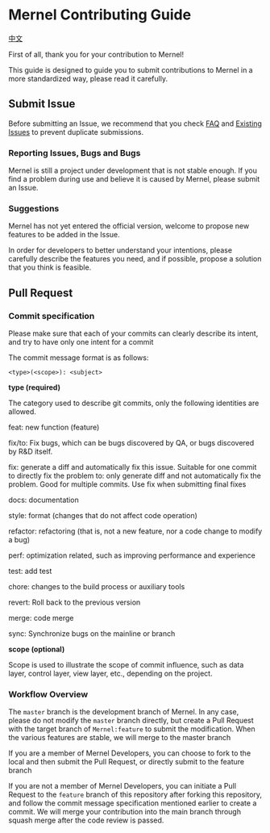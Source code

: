 # Mernel Contributing Guide

[中文](https://github.com/Maxx-Developers/Mernel/blob/master/CONTRIBUTING_CN.md)

First of all, thank you for your contribution to Mernel!

This guide is designed to guide you to submit contributions to Mernel in a more standardized way, please read it carefully.



## Submit Issue

Before submitting an Issue, we recommend that you check [FAQ](https://github.com/Maxx-Developers/Mernel/discussions/2) and [Existing Issues](https://github.com/Maxx-Developers/Mernel/issues) to prevent duplicate submissions.

### Reporting Issues, Bugs and Bugs

Mernel is still a project under development that is not stable enough. If you find a problem during use and believe it is caused by Mernel, please submit an Issue.

### Suggestions

Mernel has not yet entered the official version, welcome to propose new features to be added in the Issue.

In order for developers to better understand your intentions, please carefully describe the features you need, and if possible, propose a solution that you think is feasible.


## Pull Request

### Commit specification

Please make sure that each of your commits can clearly describe its intent, and try to have only one intent for a commit

The commit message format is as follows:

```
<type>(<scope>): <subject>
```

**type (required)**

The category used to describe git commits, only the following identities are allowed.

feat: new function (feature)

fix/to: Fix bugs, which can be bugs discovered by QA, or bugs discovered by R&D itself.

fix: generate a diff and automatically fix this issue. Suitable for one commit to directly fix the problem to: only generate diff and not automatically fix the problem. Good for multiple commits. Use fix when submitting final fixes

docs: documentation

style: format (changes that do not affect code operation)

refactor: refactoring (that is, not a new feature, nor a code change to modify a bug)

perf: optimization related, such as improving performance and experience

test: add test

chore: changes to the build process or auxiliary tools

revert: Roll back to the previous version

merge: code merge

sync: Synchronize bugs on the mainline or branch

**scope (optional)**

Scope is used to illustrate the scope of commit influence, such as data layer, control layer, view layer, etc., depending on the project.


### Workflow Overview

The `master` branch is the development branch of Mernel. In any case, please do not modify the `master` branch directly, but create a Pull Request with the target branch of `Mernel:feature` to submit the modification. When the various features are stable, we will merge to the master branch

If you are a member of Mernel Developers, you can choose to fork to the local and then submit the Pull Request, or directly submit to the feature branch

If you are not a member of Mernel Developers, you can initiate a Pull Request to the `feature` branch of this repository after forking this repository, and follow the commit message specification mentioned earlier to create a commit. We will merge your contribution into the main branch through squash merge after the code review is passed.
